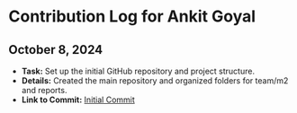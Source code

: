 # Contribution Log for Ankit Goyal

## October 8, 2024

- **Task:** Set up the initial GitHub repository and project structure.
- **Details:** Created the main repository and organized folders for team/m2 and reports.
- **Link to Commit:**  [Initial Commit](https://github.com/ankitgoyal0106/326-GroupProject/commit/2410c521ecfc9b18c58d49246b0560ab93a4d949)

